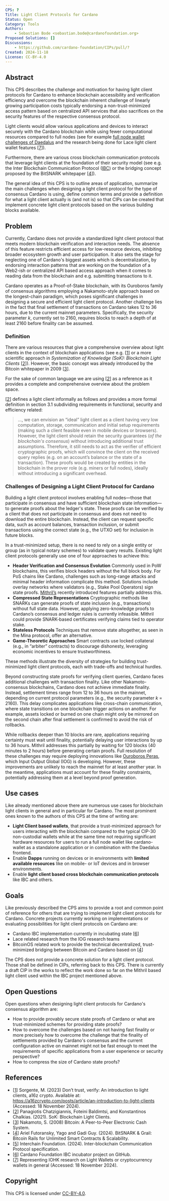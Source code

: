 ```yaml
---
CPS: ?
Title: Light Client Protocols for Cardano
Status: Open
Category: Tools
Authors:
    - Sebastian Bode <sebastian.bode@cardanofoundation.org>
Proposed Solutions: []
Discussions:
    - https://github.com/cardano-foundation/CIPs/pull/?
Created: 2024-11-18
License: CC-BY-4.0
---
```


<!-- Existing categories:

- Meta     | For meta-CIPs which typically serves another category or group of categories.
- Wallets  | For standardisation across wallets (hardware, full-node or light).
- Tokens   | About tokens (fungible or non-fungible) and minting policies in general.
- Metadata | For proposals around metadata (on-chain or off-chain).
- Tools    | A broad category for ecosystem tools not falling into any other category.
- Plutus   | Changes or additions to Plutus
- Ledger   | For proposals regarding the Cardano ledger (including Reward Sharing Schemes)
- Catalyst | For proposals affecting Project Catalyst / the Jörmungandr project

-->

## Abstract
This CPS describes the challenge and motivation for having light client protocols for Cardano to enhance blockchain accessibility and verification efficiency and overcome the blockchain inherent challenge of linearly growing participation costs typically endorsing a non-trust-minimized access pattern based on centralized API services that also sacrifices on the security features of the respective consensus protocol.

Light clients would allow various applications and devices to interact securely with the Cardano blockchain while using fewer computational resources compared to full nodes (see for example [full node wallet challenges of Daedalus](https://github.com/IntersectMBO/cardano-node/issues/5918) and the research being done for Lace light client wallet features [[7](https://iohk.io/en/research/library/papers/sok-a-taxonomy-of-cryptocurrency-wallets/)]).

Furthermore, there are various cross blockchain communication protocols that leverage light clients at the foundation of their security model (see e.g. the Inter Blockchain Communication Protocol ([IBC](https://github.com/cosmos/ibc)) or the bridging concept proposed by the BitSNARK whitepaper [[4](https://assets-global.website-files.com/661e3b1622f7c56970b07a4c/662a7a89ce097389c876db57_BitSNARK__Grail.pdf)]).

The general idea of this CPS is to outline areas of application, summarize the main challenges when designing a light client protocol for the type of consensus Cardano is using, define common terms and provide a definition for what a light client actually is (and not is) so that CIPs can be created that implement concrete light client protocols based on the various building blocks available.

## Problem
Currently, Cardano does not provide a standardized light client protocol that meets modern blockchain verification and interaction needs. The absence of this feature restricts efficient access for low-resource devices, inhibiting broader ecosystem growth and user participation. It also sets the stage for neglecting one of Cardano's biggest assets which is decentralization, by endorsing interaction patterns that are working on the foundation of a Web2-ish or centralized API based access approach when it comes to reading data from the blockchain and e.g. submitting transactions to it.

Cardano operates as a Proof-of-Stake blockchain, with its Ouroboros family of consensus algorithms employing a Nakamoto-style approach based on the longest-chain paradigm, which poses significant challenges in designing a secure and efficient light client protocol. Another challenge lies in the fact that final settlement of transactions on Cardano takes 12 to 36 hours, due to the current mainnet parameters. Specifically, the security parameter *k*, currently set to 2160, requires blocks to reach a depth of at least 2160 before finality can be assumed.

### Definition
There are various resources that give a comprehensive overview about light clients in the context of blockchain applications (see e.g. [[1](https://a16zcrypto.com/posts/article/an-introduction-to-light-clients/)] or a more scientific approach in *Systemization of Knowledge (SoK): Blockchain Light Clients* [[2](https://eprint.iacr.org/2021/1657.pdf)]). However, the basic concept was already introduced by the Bitcoin whitepaper in 2009 [[3](https://bitcoin.org/bitcoin.pdf)].

For the sake of common language we are using [[2](https://eprint.iacr.org/2021/1657.pdf)] as a reference as it provides a complete and comprehensive overview about the problem space.

[[2](https://eprint.iacr.org/2021/1657.pdf)] defines a light client informally as follows and provides a more formal definition in section 3.1 subdividing requirements in functional, security and efficiency related:
>..., we can envision an “ideal” light client as a client having very low computation, storage, communication and initial setup requirements (making such a client feasible even in mobile devices or browsers). However, the light client should retain the security guarantees (*of the blockchain's consensus*) without introducing additional trust assumptions. Therefore, it still needs to act as the verifier of efficient cryptographic proofs, which will convince the client on the received query replies (e.g. on an account’s balance or the state of a transaction). These proofs would be created by entities in the blockchain in the prover role (e.g. miners or full nodes), ideally without introducing a significant overhead.

### Challenges of Designing a Light Client Protocol for Cardano
Building a light client protocol involves enabling full nodes—those that participate in consensus and have sufficient blockchain state information—to generate proofs about the ledger's state. These proofs can be verified by a client that does not participate in consensus and does not need to download the entire blockchain. Instead, the client can request specific data, such as account balances, transaction inclusion, or submit transactions using the correct state (e.g., the UTXO set) for inclusion in future blocks.

In a trust-minimized setup, there is no need to rely on a single entity or group (as in typical notary schemes) to validate query results. Existing light client protocols generally use one of four approaches to achieve this:
- **Header Verification and Consensus Evolution** Commonly used in PoW blockchains, this verifies block headers without the full block body. For PoS chains like Cardano, challenges such as long-range attacks and minimal header information complicate this method. Solutions include overlay networks where validators (e.g., Stake Pool Operators) sign state proofs. [Mithril’s](https://github.com/input-output-hk/mithril) recently introduced features partially address this.
- **Compressed State Representations** Cryptographic methods like SNARKs can generate proofs of state inclusion (e.g., transactions) without full state data. However, applying zero-knowledge proofs to Cardano’s consensus and ledger rules is currently infeasible. Mithril could provide SNARK-based certificates verifying claims tied to operator stake.
- **Stateless Protocols** Techniques that remove state altogether, as seen in the Mina protocol, offer an alternative.
- **Game-Theoretic Approaches** Smart contracts use locked collateral (e.g., in “arbiter” contracts) to discourage dishonesty, leveraging economic incentives to ensure trustworthiness.

These methods illustrate the diversity of strategies for building trust-minimized light client protocols, each with trade-offs and technical hurdles.

Beyond constructing state proofs for verifying client queries, Cardano faces additional challenges with transaction finality. Like other Nakamoto-consensus blockchains, Cardano does not achieve immediate finality. Instead, settlement times range from 12 to 36 hours on the mainnet, depending on current protocol parameters (e.g., the security parameter *k* = 2160). This delay complicates applications like cross-chain communication, where state transitions on one blockchain trigger actions on another. For example, assets locked or burned on one chain might only be mirrored on the second chain after final settlement is confirmed to avoid the risk of rollbacks.

While rollbacks deeper than 10 blocks are rare, applications requiring certainty must wait until finality, potentially delaying user interactions by up to 36 hours. Mithril addresses this partially by waiting for 120 blocks (40 minutes to 2 hours) before generating certain proofs. Full resolution of these challenges may require deploying innovations like [Ouroboros Peras](https://peras.cardano-scaling.org/), which Input Output Global (IOG) is developing. However, these improvements are unlikely to reach the mainnet for at least another year. In the meantime, applications must account for these finality constraints, potentially addressing them at a level beyond proof generation.

## Use cases
Like already mentioned above there are numerous use cases for blockchain light clients in general and in particular for Cardano. The most prominent ones known to the authors of this CPS at the time of writing are:
- **Light Client based wallets**, that provide a trust-minimized approach for users interacting with the blockchain compared to the typical CIP-30 non-custodial wallets while at the same time not requiring significant hardware resources for users to run a full node wallet like cardano-wallet as a standalone application or in combination with the Daedalus frontend.
- Enable **Dapps** running on devices or in environments with **limited available resources** like on mobile- or IoT devices and in browser environments.
- Enable **light client based cross blockchain communication protocols** like IBC and others.

## Goals
Like previously described the CPS aims to provide a root and common point of reference for others that are trying to implement light client protocols for Cardano. Concrete projects currently working on implementations or evaluating possibilities for light client protocols on Cardano are:
- Cardano IBC implementation currently in incubating state [[6](https://github.com/cardano-foundation/cardano-ibc-incubator)]
- Lace related research from the IOG research teams
- BitcoinOS related work to provide the technical decentralized, trust-minimized bridging between Bitcoin and Cardano based on [[4](https://assets-global.website-files.com/661e3b1622f7c56970b07a4c/662a7a89ce097389c876db57_BitSNARK__Grail.pdf)]

The CPS does not provide a concrete solution for a light client protocol. Those shall be defined in CIPs, referring back to this CPS. There is currently a draft CIP in the works to reflect the work done so far on the Mithril based light client used within the IBC project mentioned above.

## Open Questions
Open questions when designing light client protocols for Cardano's consensus algorithm are:
- How to provide provably secure state proofs of Cardano or what are trust-minimized schemes for providing state proofs?
- How to overcome the challenges based on not having fast finality or more precisely how to overcome the challenge that the finality of settlements provided by Cardano's consensus and the current configuration active on mainnet might not be fast enough to meet the requirements of specific applications from a user experience or security perspective?
- How to compress the size of Cardano state proofs?

## References
- [[1](https://a16zcrypto.com/posts/article/an-introduction-to-light-clients)] Sorgente, M. (2023) Don’t trust, verify: An introduction to light clients, a16z crypto. Available at: https://a16zcrypto.com/posts/article/an-introduction-to-light-clients (Accessed: 18 November 2024).
- [[2](https://eprint.iacr.org/2021/1657.pdf)] Panagiotis Chatzigiannis, Foteini Baldimtsi, and Konstantinos Chalkias. (2021). SoK: Blockchain Light Clients.
- [[3](https://bitcoin.org/bitcoin.pdf)] Nakamoto, S. (2008) Bitcoin: A Peer-to-Peer Electronic Cash System.
- [[4](https://assets-global.website-files.com/661e3b1622f7c56970b07a4c/662a7a89ce097389c876db57_BitSNARK__Grail.pdf)] Ariel Futoransky, Yago and Gadi Guy. (2024). BitSNARK & Grail: Bitcoin Rails for Unlimited Smart Contracts & Scalability.
- [[5](https://github.com/cosmos/ibc)] Interchain Foundation. (2024). Inter-blockchain Communication Protocol specification.
- [[6](https://github.com/cardano-foundation/cardano-ibc-incubator)] Cardano Foundation IBC incubator project on GitHub.
- [[7](https://iohk.io/en/research/library/papers/sok-a-taxonomy-of-cryptocurrency-wallets/)] Representing IOHK research on Light Wallets or cryptocurrency wallets in general (Accessed: 18 November 2024).

## Copyright
This CPS is licensed under [CC-BY-4.0](https://creativecommons.org/licenses/by/4.0/legalcode).
